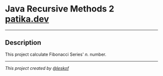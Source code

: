 # Java Recursive Methods 2 [patika.dev](https://app.patika.dev/courses/java101/pratik-fibo-recursive)
___

## Description 

This project calculate Fibonacci Series' _n._ number.

___

_This project created by [@leskof](https://github.com/leskof)_